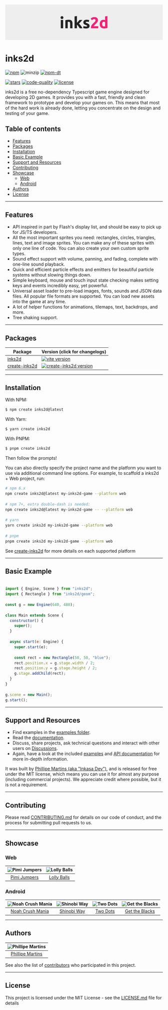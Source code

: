 ![inks2d](.readme/header.png)

# inks2d <!-- omit in toc -->

[![npm](https://img.shields.io/npm/v/inks2d?style=flat-square)](https://www.npmjs.com/package/inks2d)
![minzip](https://img.shields.io/bundlephobia/minzip/inks2d?style=flat-square)
[![npm-dt](https://img.shields.io/npm/dt/inks2d?style=flat-square)](#installation)

[![stars](https://img.shields.io/github/stars/inkasadev/inks2d?style=flat-square)](https://github.com/inkasadev/inks2d)
[![code-quality](https://img.shields.io/codefactor/grade/github/inkasadev/inks2d/main?style=flat-square)](https://www.codefactor.io/repository/github/inkasadev/inks2d)
[![license](https://img.shields.io/github/license/inkasadev/inks2d?style=flat-square)](https://github.com/inkasadev/inks2d/blob/main/LICENSE.md)

inks2d is a free no-dependency Typescript game engine designed for developing 2D games. It provides you with a fast, friendly and clean framework to prototype and develop your games on. This means that most of the hard work is already done, letting you concentrate on the design and testing of your game.

## Table of contents <!-- omit in toc -->
- [Features](#features)
- [Packages](#packages)
- [Installation](#installation)
- [Basic Example](#basic-example)
- [Support and Resources](#support-and-resources)
- [Contributing](#contributing)
- [Showcase](#showcase)
  - [Web](#web)
  - [Android](#android)
- [Authors](#authors)
- [License](#license)

---

## Features

- API inspired in part by Flash's display list, and should be easy to pick up for JS/TS developers.
- All the most important sprites you need: rectangles, circles, triangles, lines, text and image sprites. You can make any of these sprites with only one line of code. You can also create your own custom sprite types.
- Sound effect support with volume, panning, and fading, complete with one-line sound playback.
- Quick and efficient particle effects and emitters for beautiful particle systems without slowing things down.
- Simple keyboard, mouse and touch input state checking makes setting keys and events incredibly easy, yet powerful.
- Universal asset loader to pre-load images, fonts, sounds and JSON data files. All popular file formats are supported. You can load new assets into the game at any time.
- A lot of helper functions for animations, tilemaps, text, backdrops, and more.
- Tree shaking support.

---

## Packages

| Package                                 | Version (click for changelogs)                                                                                                              |
| --------------------------------------- | :------------------------------------------------------------------------------------------------------------------------------------------ |
| [inks2d](packages/lib)                  | [![vite version](https://img.shields.io/npm/v/inks2d.svg?label=%20&style=flat-square)](./CHANGELOG_inks2d.md)                               |
| [create-inks2d](packages/create-inks2d) | [![create-inks2d version](https://img.shields.io/npm/v/create-inks2d.svg?label=%20&style=flat-square)](packages/create-inks2d/CHANGELOG.md) |

---

## Installation

With NPM:

```bash
$ npm create inks2d@latest
```

With Yarn:

```bash
$ yarn create inks2d
```

With PNPM:

```bash
$ pnpm create inks2d
```

Then follow the prompts!

You can also directly specify the project name and the platform you want to use via additional command line options. For example, to scaffold a inks2d + Web project, run:

```bash
# npm 6.x
npm create inks2d@latest my-inks2d-game --platform web

# npm 7+, extra double-dash is needed:
npm create inks2d@latest my-inks2d-game -- --platform web

# yarn
yarn create inks2d my-inks2d-game --platform web

# pnpm
pnpm create inks2d my-inks2d-game --platform web
```
See [create-inks2d](https://github.com/inkasadev/inks2d/tree/main/packages/create-inks2d) for more details on each supported platform

---

## Basic Example

```js

import { Engine, Scene } from "inks2d";
import { Rectangle } from "inks2d/geom";

const g = new Engine(640, 480);

class Main extends Scene {
  constructor() {
    super();
  }

  async start(e: Engine) {
    super.start(e);

    const rect = new Rectangle(50, 50, "blue");
    rect.position.x = g.stage.width / 2;
    rect.position.y = g.stage.height / 2;
    g.stage.addChild(rect);
  }
}

g.scene = new Main();
g.start();

```

---

## Support and Resources

- Find examples in the [examples folder](https://github.com/inkasadev/inks2d/tree/main/packages/examples).
- Read the [documentation](https://inkasadev.github.io/inks2d/).
- Discuss, share projects, ask technical questions and interact with other users on [Discussions](https://github.com/inkasadev/inks2d/discussions).
- Again, have a look at the included [examples](https://github.com/inkasadev/inks2d/tree/main/packages/examples) and [API documentation](https://inkasadev.github.io/inks2d/) for more in-depth information.

It was built by [Phillipe Martins (aka "Inkasa Dev")](https://github.com/inkasadev), and is released for free under the MIT license, which means you can use it for almost any purpose (including commercial projects). We appreciate credit where possible, but it is not a requirement.

---

## Contributing

Please read
[CONTRIBUTING.md](https://github.com/inkasadev/inks2d/blob/master/.github/CONTRIBUTING.md) for
details on our code of conduct, and the process for submitting pull requests to
us.

---

## Showcase

### Web

|    ![Pimi Jumpers](./.readme/showcase/pimi-jumpers.png)     |    ![Lolly Balls](./.readme/showcase/lolly-balls.png)    |
| :---------------------------------------------------------: | :------------------------------------------------------: |
| [Pimi Jumpers](https://www.ojogos.com.br/jogo/pimi-jumpers) | [Lolly Balls](https://www.jogos123.net/jogo/lolly-balls) |

### Android

|           ![Noah Crush Mania](./.readme/showcase/noah-crush-mania.png)           |               ![Shinobi Way](./.readme/showcase/shinobi-way.png)               |                ![Two Dots](./.readme/showcase/two-dots.png)                 |            ![Get the Blacks](./.readme/showcase/get-the-black-dots.png)             |
| :------------------------------------------------------------------------------: | :----------------------------------------------------------------------------: | :-------------------------------------------------------------------------: | :---------------------------------------------------------------------------------: |
| [Noah Crush Mania](https://play.google.com/store/apps/details?id=me.inkasa.noah) | [Shinobi Way](https://play.google.com/store/apps/details?id=me.inkasa.shinobi) | [Two Dots](https://play.google.com/store/apps/details?id=me.inkasa.twodots) | [Get the Blacks](https://play.google.com/store/apps/details?id=me.inkasa.getblacks) |

---

## Authors

| ![Phillipe Martins](https://avatars.githubusercontent.com/u/7750404?v=4&s=150) |
| :----------------------------------------------------------------------------: |
|               [Phillipe Martins](https://github.com/inkasadev/)                |

See also the list of
[contributors](https://github.com/inkasadev/inks2d/contributors) who
participated in this project.

---

## License

This project is licensed under the MIT License - see the
[LICENSE.md](LICENSE.md) file for details




